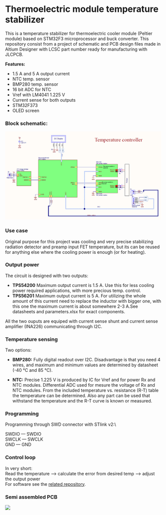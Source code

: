 # Thermoelectric module temperature stabilizer

This is a temperature stabilizer for thermoelectric cooler module (Peltier module) based on STM32F3 microprocessor and buck converter. This repository consist from a project of schematic and PCB design files made in Altium Designer with LCSC part number ready for manufacturing with JLCPCB.

**Features:**
 - 1.5 A and 5 A output current
 - NTC temp. sensor
 - BMP280 temp. sensor
 - 16 bit ADC for NTC
 - Vref with LM4041 1.225 V
 - Current sense for both outputs
 - STM32F373
 - OLED screen

### Block schematic:

<img src="doc/schematic_blockview.png" alt=" "> 
 
### Use case

Original purpose for this project was cooling and very precise stabilizing radiation detector and preamp input FET temperature, but its can be reused for anything else where the cooling power is enough (or for heating).

### Output power

The circuit is designed with two outputs:
 - **TPS54200**
Maximum output current is 1.5 A. Use this for less cooling power required applications, with more precious temp. control.
 - **TPS56201**
Maximum output current is 5 A. For utilizing the whole amount of this current need to replace the inductor with bigger one, with this one the maximum current is about somewhere 2-3 A.See datasheets and parameters.xlsx for exact components.

All the two ouputs are equiped with current sense shunt and current sense amplifier (INA226) communicating through I2C.

### Temperature sensing

Two options:
 - **BMP280:** Fully digital readout over I2C. Disadvantage is that you need 4 wires, and maximum and minimum values are determined by datasheet (-40 °C and 85 °C).

 - **NTC:** Precise 1.225 V is produced by IC for Vref and for power Rx and NTC modules. Differential ADC used for mesure the voltage of Rx and NTC modules. From the included temperature vs. resistance (R-T) table the temperature can be determined.
Also any part can be used that withstand the temperature and the R-T curve is known or measured.

### Programming

Programming through SWD connector with STlink v2:\

SWDIO — SWDIO\
SWCLK — SWCLK\
GND — GND

### Control loop
In very short:\
Read the temperature --> calculate the error from desired temp --> adjust the output power\
For software see the [related repository](https://github.com/xnorbi/Temperature_Controller-SW).

### Semi assembled PCB

<img src="doc/temp_controller_completeWdescr.png" alt=" " width="1000"/>


